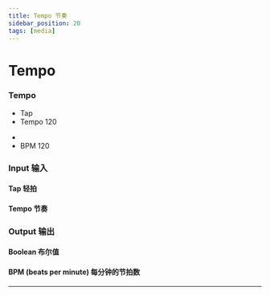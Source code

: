 ```yaml
---
title: Tempo 节奏
sidebar_position: 20
tags: [media]
---
```


# Tempo



<div className="patch-container">
    <div className="patch processor">
        <h3>Tempo</h3>
        <ul className="inputs">
            <li>Tap <span className="checkbox-off"></span></li>
            <li>Tempo <span>120</span></li>
        </ul>
        <ul className="outputs">
            <li><span className="checkbox-off"></span></li>
            <li>BPM <span>120</span></li>
        </ul>
    </div>
</div>

<div className="port-descriptions">
<div className="inputs">

### Input 输入

#### Tap 轻拍

#### Tempo 节奏

</div>
<div className="outputs">

### Output 输出

#### Boolean 布尔值

#### BPM (beats per minute) 每分钟的节拍数

</div>
</div>


------
